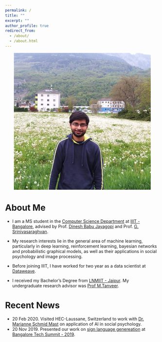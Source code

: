 ```yaml
---
permalink: /
title: ""
excerpt: ""
author_profile: true
redirect_from: 
  - /about/
  - /about.html
---
```


<p align="center">
  <img src="https://raw.githubusercontent.com/kyrs/kyrs.github.io/master/images/shubham.jpg" alt="Photo" style="width: 450px;"/> 
</p>

# About Me
* I am a MS student in the [Computer Science Department](https://iiitb.ac.in/) at [IIIT - Bangalore](https://iiitb.ac.in/), advised by Prof. [Dinesh Babu Jayagopi](https://www.iiitb.ac.in/faculty/dinesh-babu-jayagopi/) and Prof. [G. Srinivasaraghvan](https://www.iiitb.ac.in/faculty/g-srinivasaraghavan). 

* My research interests lie in the general area of machine learning, particularly in deep learning, reinforcement learning, bayesian networks and probabilistic graphical models, as well as their applications in social psychology and image processing.
* Before joining IIIT, I have worked for two year as a data scientist at [Dataweave](https://dataweave.com/). 
* I received my Bachelor’s Degree from [LNMIIT - Jaipur](https://www.lnmiit.ac.in/). My undergraduate research advisor was [Prof M.Tanveer](http://www.iiti.ac.in/people/~mtanveer/).

# Recent News

* 20 Feb 2020. Visited HEC-Laussane, Switzerland to work with [Dr. Marianne Schmid Mast](https://en.wikipedia.org/wiki/Marianne_Schmid_Mast) on application of AI in social psychology.
* 20 Nov 2019. Presented our work on [sign language genereation](https://www.youtube.com/watch?v=WsC9oyjJFY8) at [Bangalore Tech Summit - 2019](https://www.bengalurutechsummit.com/).


<!-- * September 3, 2019. One paper accepted to NeurIPS 2019.
* April 21, 2019. Three papers accepted to ICML 2019.
* November 3, 2018. One paper accepted to AAAI 2019.
* August 9, 2017. I won the [Best Paper Award Honorable Mention](https://lantaoyu.github.io/files/sigir17-award.jpg) at [SIGIR 2017](http://sigir.org/sigir2017/program/awards/).
* August 6 - August 12, 2017. I attended the 40th International ACM SIGIR Conference on Research and Development in Information Retrieval held in Tokyo, Japan.
* July 26, 2017. I gave an [online talk](https://zhuanlan.zhihu.com/p/28151434) on ["Generative Adversarial Networks for Discrete Data"](http://lantaoyu.com/files/2017-07-26-gan-for-discrete-data.pdf) at [PaperWeekly](https://zhuanlan.zhihu.com/paperweekly).
* May 19, 2017. A paper titled "A Dynamic Attention Deep Model for Article Recommendation by Learning Human Editors’ Demonstration" was accepted to [KDD 2017](http://www.kdd.org/kdd2017/).
* April 19, 2017. I gave a [talk](http://lantaoyu.com/files/2017-04-19-gans-for-ir.pdf) on applying adversarial training techniques for information retrieval at Apex Lab, Shanghai Jiao Tong University.
* April 11, 2017. A paper titled "IRGAN: A Minimax Game for Unifying Generative and Discriminative Information Retrieval Models" was accepted to [SIGIR 2017](http://sigir.org/sigir2017/).
* February 4 - February 9, 2017. I attended the Thirty-First AAAI Conference on Artificial Intelligence held in San Francisco, California, US and gave a [talk](http://lantaoyu.com/files/2017-02-07-aaai-seqgan.pdf) on applying adversarial training for generating sequential data.
* November 11, 2016. A paper titled "SeqGAN: Sequence Generative Adversarial Nets with Policy Gradient" was accepted to [AAAI 2017](http://www.aaai.org/Conferences/AAAI/aaai17.php). -->


<!-- # Academic Services
* PC member / Reviewer: AAAI 2019, AAAI 2020, ICML 2020, NeurIPS 2020. -->